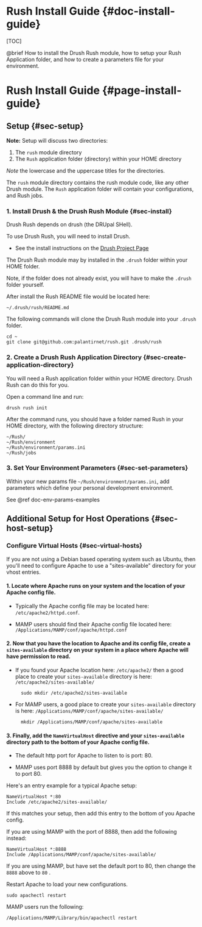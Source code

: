 Rush Install Guide  {#doc-install-guide}
===============

[TOC]

@brief How to install the Drush Rush module, how to setup your Rush Application folder, and how to create a parameters file for your environment.

Rush Install Guide  {#page-install-guide}
====================


## Setup {#sec-setup}

**Note:** Setup will discuss two directories:

1.  The `rush` module directory
2.  The `Rush` application folder (directory) within your HOME directory

*Note* the lowercase and the uppercase titles for the directories.

The `rush` module directory contains the rush module code, like any other Drush module.
The `Rush` application folder will contain your configurations, and Rush jobs.

### 1. Install Drush & the Drush Rush Module {#sec-install}

Drush Rush depends on drush (the DRUpal SHell).

To use Drush Rush, you will need to install Drush.

* See the install instructions on the [Drush Project Page](https://github.com/drush-ops/drush)

The Drush Rush module may by installed in the `.drush` folder within your HOME folder.

Note, if the folder does not already exist, you will have to make the `.drush` folder yourself.

After install the Rush README file would be located here:

    ~/.drush/rush/README.md

The following commands will clone the Drush Rush module into your `.drush` folder.

    cd ~
    git clone git@github.com:palantirnet/rush.git .drush/rush

### 2. Create a Drush Rush Application Directory {#sec-create-application-directory}

You will need a Rush application folder within your HOME directory.  Drush Rush can do this for you.

Open a command line and run:

    drush rush init

After the command runs, you should have a folder named Rush in your HOME directory, with the following directory structure:

    ~/Rush/
    ~/Rush/environment
    ~/Rush/environment/params.ini
    ~/Rush/jobs

### 3.  Set Your Environment Parameters {#sec-set-parameters}

Within your new params file `~/Rush/environment/params.ini`, add parameters which define your personal development environment.

See @ref doc-env-params-examples

## Additional Setup for Host Operations {#sec-host-setup}

###  Configure Virtual Hosts {#sec-virtual-hosts}

If you are not using a Debian based operating system such as Ubuntu, then you'll need to configure Apache to use a "sites-available" directory for your vhost entries.

#### 1. Locate where Apache runs on your system and the location of your Apache config file.

- Typically the Apache config file may be located here: `/etc/apache2/httpd.conf`.

- MAMP users should find their Apache config file located here: `/Applications/MAMP/conf/apache/httpd.conf`

#### 2. Now that you have the location to Apache and its config file, create a `sites-available` directory on your system in a place where Apache will have permission to read.

- If you found your Apache location here: `/etc/apache2/` then a good place to create your `sites-available` directory is here: `/etc/apache2/sites-available/`

        sudo mkdir /etc/apache2/sites-available

- For MAMP users, a good place to create your `sites-available` directory is here: `/Applications/MAMP/conf/apache/sites-available/`

        mkdir /Applications/MAMP/conf/apache/sites-available

#### 3. Finally, add the `NameVirtualHost` directive and your `sites-available` directory path to the bottom of your Apache config file.

- The default http port for Apache to listen to is port: 80.

- MAMP uses port 8888 by default but gives you the option to change it to port 80.

Here's an entry example for a typical Apache setup:

    NameVirtualHost *:80
    Include /etc/apache2/sites-available/

If this matches your setup, then add this entry to the bottom of you Apache config.

If you are using MAMP with the port of 8888, then add the following instead:

    NameVirtualHost *:8888
    Include /Applications/MAMP/conf/apache/sites-available/

If you are using MAMP, but have set the default port to 80, then change the `8888` above to `80` .

Restart Apache to load your new configurations.

    sudo apachectl restart

MAMP users run the following:

    /Applications/MAMP/Library/bin/apachectl restart



